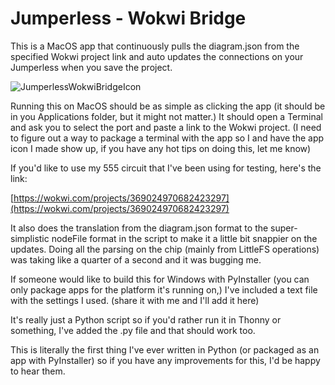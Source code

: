# Jumperless - Wokwi Bridge


This is a MacOS app that continuously pulls the diagram.json from the specified Wokwi project link and auto updates the connections on your Jumperless when you save the project.

![JumperlessWokwiBridgeIcon](https://github.com/Architeuthis-Flux/Jumperless/assets/20519442/afbe928c-4dce-448f-88d7-f77aaf4f56e4)

Running this on MacOS should be as simple as clicking the app (it should be in you Applications folder, but it might not matter.) It should open a Terminal and ask you to select the port and paste a link to the Wokwi project. (I need to figure out a way to package a terminal with the app so I and have the app icon I made show up, if you have any hot tips on doing this, let me know)

If you'd like to use my 555 circuit that I've been using for testing, here's the link:

[https://wokwi.com/projects/369024970682423297](https://wokwi.com/projects/369024970682423297)

It also does the translation from the diagram.json format to the super-simplistic nodeFile format in the script to make it a little bit snappier on the updates. Doing all the parsing on the chip (mainly from LittleFS operations) was taking like a quarter of a second and it was bugging me.

If someone would like to build this for Windows with PyInstaller (you can only package apps for the platform it's running on,) I've included a text file with the settings I used. (share it with me and I'll add it here)

It's really just a Python script so if you'd rather run it in Thonny or something, I've added the .py file and that should work too.


This is literally the first thing I've ever written in Python (or packaged as an app with PyInstaller) so if you have any improvements for this, I'd be happy to hear them.
